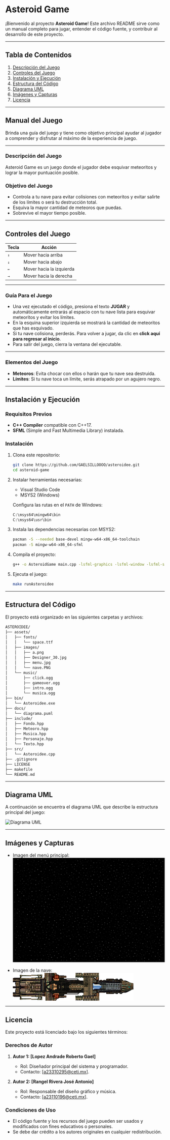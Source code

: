 # Asteroid Game

¡Bienvenido al proyecto **Asteroid Game**! Este archivo README sirve como un manual completo para jugar, entender el código fuente, y contribuir al desarrollo de este proyecto.

---

## Tabla de Contenidos
1. [Descripción del Juego](#descripción-del-juego)
2. [Controles del Juego](#controles-del-juego)
3. [Instalación y Ejecución](#instalación-y-ejecución)
4. [Estructura del Código](#estructura-del-código)
5. [Diagrama UML](#diagrama-uml)
6. [Imágenes y Capturas](#imágenes-y-capturas)
7. [Licencia](#licencia)

---

## Manual del Juego

Brinda una guía del juego y tiene como objetivo principal ayudar al jugador a comprender y disfrutar al máximo de la experiencia de juego.

---

### Descripción del Juego

Asteroid Game es un juego donde el jugador debe esquivar meteoritos y lograr la mayor puntuación posible.

### Objetivo del Juego

- Controla a tu nave para evitar colisiones con meteoritos y evitar salirte de los límites o será tu destrucción total.
- Esquiva la mayor cantidad de meteoros que puedas.
- Sobrevive el mayor tiempo posible.

---

## Controles del Juego

| Tecla   | Acción                   |
|---------|--------------------------|
| `↑`     | Mover hacia arriba       |
| `↓`     | Mover hacia abajo        |
| `←`     | Mover hacia la izquierda |
| `→`     | Mover hacia la derecha   |

---

### Guía Para el Juego

- Una vez ejecutado el código, presiona el texto **JUGAR** y automáticamente entrarás al espacio con tu nave lista para esquivar meteoritos y evitar los límites.
- En la esquina superior izquierda se mostrará la cantidad de meteoritos que has esquivado.
- Si tu nave colisiona, perderás. Para volver a jugar, da clic en **click aquí para regresar al inicio**.
- Para salir del juego, cierra la ventana del ejecutable.

---

### Elementos del Juego

- **Meteoros**: Evita chocar con ellos o harán que tu nave sea destruida.
- **Límites**: Si tu nave toca un límite, serás atrapado por un agujero negro.

---

## Instalación y Ejecución

### Requisitos Previos

- **C++ Compiler** compatible con C++17.
- **SFML** (Simple and Fast Multimedia Library) instalada.

### Instalación

1. Clona este repositorio:
    ```bash
    git clone https://github.com/GAELSILLOOOO/asteroidee.git
    cd asteroid-game
    ```

2. Instalar herramientas necesarias:
    - Visual Studio Code
    - MSYS2 (Windows)

   Configura las rutas en el `PATH` de Windows:
    ```
    C:\msys64\mingw64\bin
    C:\msys64\usr\bin
    ```

3. Instala las dependencias necesarias con MSYS2:
    ```bash
    pacman -S --needed base-devel mingw-w64-x86_64-toolchain
    pacman -S mingw-w64-x86_64-sfml
    ```

4. Compila el proyecto:
    ```bash
    g++ -o AsteroidGame main.cpp -lsfml-graphics -lsfml-window -lsfml-system
    ```

5. Ejecuta el juego:
    ```bash
    make runAsteroidee
    ```

---

## Estructura del Código

El proyecto está organizado en las siguientes carpetas y archivos:

```plaintext
ASTEROIDEE/
├── assets/
│   ├── fonts/
│   │   └── space.ttf
│   ├── images/
│   │   ├── a.png
│   │   ├── Designer_30.jpg
│   │   ├── menu.jpg
│   │   └── nave.PNG
│   └── music/
│       ├── click.ogg
│       ├── gameover.ogg
│       ├── intro.ogg
│       └── musica.ogg
├── bin/
│   └── Asteroidee.exe
├── docs/
│   └── diagrama.puml
├── include/
│   ├── Fondo.hpp
│   ├── Meteoro.hpp
│   ├── Musica.hpp
│   ├── Personaje.hpp
│   └── Texto.hpp
├── src/
│   └── Asteroidee.cpp
├── .gitignore
├── LICENSE
├── makefile
└── README.md
```

---

## Diagrama UML

A continuación se encuentra el diagrama UML que describe la estructura principal del juego:

![Diagrama UML](docs/diagrama.puml)

---

## Imágenes y Capturas

- Imagen del menú principal:
  ![Menú Principal](assets/images/menu.jpg)

- Imagen de la nave:
  ![Nave Espacial](assets/images/nave.PNG)

---


## Licencia

Este proyecto está licenciado bajo los siguientes términos:

### Derechos de Autor
1. **Autor 1: [Lopez Andrade Roberto Gael]**
   - Rol: Diseñador principal del sistema y programador.
   - Contacto: [a23310295@ceti.mx].

2. **Autor 2: [Rangel Rivera José Antonio]**
   - Rol: Responsable del diseño gráfico y música.
   - Contacto: [a23110196@ceti.mx].

### Condiciones de Uso
- El código fuente y los recursos del juego pueden ser usados y modificados con fines educativos o personales.
- Se debe dar crédito a los autores originales en cualquier redistribución.
